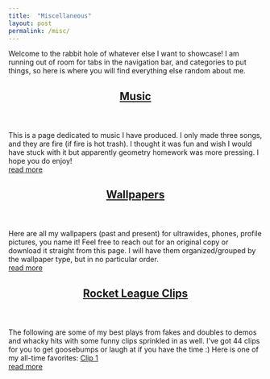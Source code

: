 ```yaml
---
title:  "Miscellaneous"
layout: post
permalink: /misc/
---
```

Welcome to the rabbit hole of whatever else I want to showcase! I am running out of room for tabs in the navigation bar, and categories to put things, so here is where you will find everything else random about me.

<article>
    <header>
        <h1><a href="https://www.brockkaess.com/music/">Music</a></h1>
    </header>
    This is a page dedicated to music I have produced. I only made three songs, and they are fire (if fire is hot trash). I thought it was fun and wish I would have stuck with it but apparently geometry homework was more pressing. I hope you do enjoy!
    <div class="more"><a href="https://www.brockkaess.com/music/">read more</a></div>
</article>

<article>
    <header>
        <h1><a href="https://www.brockkaess.com/wallpapers/">Wallpapers</a></h1>
    </header>
    Here are all my wallpapers (past and present) for ultrawides, phones, profile pictures, you name it! Feel free to reach out for an original copy or download it straight from this page. I will have them organized/grouped by the wallpaper type, but in no particular order.
    <div class="more"><a href="https://www.brockkaess.com/wallpapers/">read more</a></div>
</article>

<article>
    <header>
        <h1><a href="https://www.brockkaess.com/clips/">Rocket League Clips</a></h1>
    </header>
    The following are some of my best plays from fakes and doubles to demos and whacky hits with some funny clips sprinkled in as well. I've got 44 clips for you to get goosebumps or laugh at if you have the time :) Here is one of my all-time favorites:
    <a href="https://www.Brockkaess.com/assets/videos/clip30.mp4">Clip 1</a>
    <div class="more"><a href="https://www.brockkaess.com/clips/">read more</a></div>
</article>
